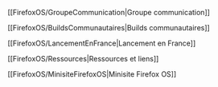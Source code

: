 
[[FirefoxOS/GroupeCommunication|Groupe communication]]

[[FirefoxOS/BuildsCommunautaires|Builds communautaires]]

[[FirefoxOS/LancementEnFrance|Lancement en France]]

[[FirefoxOS/Ressources|Ressources et liens]]

[[FirefoxOS/MinisiteFirefoxOS|Minisite Firefox OS]]
